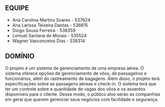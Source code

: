 
## EQUIPE

+ Ana Carolina Martins Soares - 537624
+ Ana Larissa Teixeira Dantas - 536615
+ Diogo Sousa Ferreira - 538359
+ Lemuel Santana de Morais - 535524
+ Wagner Vasconcelos Dias - 538314

## DOMÍNIO
O projeto é um sistema de gerenciamento de uma empresa aérea. O sistema oferece opções de gerenciamento de vôos, de passageiros e funcionários, além do rastreamento de bagagens. Além disso, o projeto terá especificações sobre as passagens aéreas e check-in. O sistema terá que ter um controle sobre a quantidade de vagas dos vôos e os assentos disponíveis para o cliente. Desse modo, o público alvo serão as companhias em geral que querem gerenciar seus negócios com facilidade e segurança.
